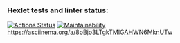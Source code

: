 ### Hexlet tests and linter status:
[![Actions Status](https://github.com/arlenasanov/java-project-61/actions/workflows/hexlet-check.yml/badge.svg)](https://github.com/arlenasanov/java-project-61/actions)
[![Maintainability](https://api.codeclimate.com/v1/badges/3b248e6dd44a0d41f7ab/maintainability)](https://codeclimate.com/github/arlenasanov/java-project-61/maintainability)
https://asciinema.org/a/8oBjo3LTgkTMIGAHWN6MknUTw
